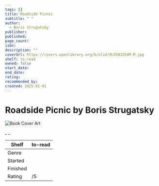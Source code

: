 ```yaml
---
tags: []
title: Roadside Picnic
subtitle: " "
author:
  - Boris Strugatsky
publisher:
published:
page_count:
isbn:
description: ""
coverUrl: https://covers.openlibrary.org/b/olid/OL9301254M-M.jpg
shelf: to-read
owned: false
start_date:
end_date:
rating:
recommended_by:
created: 2025-01-01
---
```


# Roadside Picnic by Boris Strugatsky

![Book Cover Art](https://covers.openlibrary.org/b/olid/OL9301254M-M.jpg)

_ _

| Shelf | to-read |
| --- | --- |
| Genre |  |
| Started |  |
| Finished |  |
| Rating | /5 |

